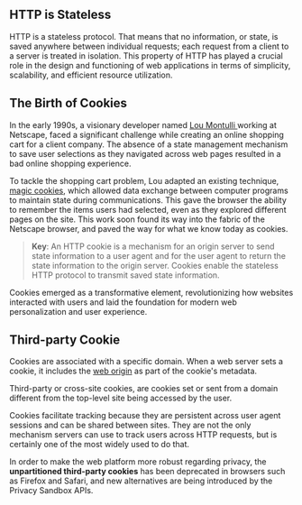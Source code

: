 ## HTTP is Stateless

HTTP is a stateless protocol. That means that no information, or state, is saved anywhere between individual requests; each request from a client to a server is treated in isolation. This property of HTTP has played a crucial role in the design and functioning of web applications in terms of simplicity, scalability, and efficient resource utilization.

## The Birth of Cookies

In the early 1990s, a visionary developer named [Lou Montulli ](https://en.wikipedia.org/wiki/Lou_Montulli) working at Netscape, faced a significant challenge while creating an online shopping cart for a client company. The absence of a state management mechanism to save user selections as they navigated across web pages resulted in a bad online shopping experience.

To tackle the shopping cart problem, Lou adapted an existing technique, [magic cookies](https://en.wikipedia.org/wiki/Magic_cookie), which allowed data exchange between computer programs to maintain state during communications. This gave the browser the ability to remember the items users had selected, even as they explored different pages on the site. This work soon found its way into the fabric of the Netscape browser, and paved the way for what we know today as cookies.

> **Key**: An HTTP cookie is a mechanism for an origin server to send state information to a user agent and for the user agent to return the state information to the origin server. Cookies enable the stateless HTTP protocol to transmit saved state information.

Cookies emerged as a transformative element, revolutionizing how websites interacted with users and laid the foundation for modern web personalization and user experience.

## Third-party Cookie

Cookies are associated with a specific domain. When a web server sets a cookie, it includes the [web origin](https://web.dev/same-site-same-origin/) as part of the cookie's metadata.

Third-party or cross-site cookies, are cookies set or sent from a domain different from the top-level site being accessed by the user.

Cookies facilitate tracking because they are persistent across user agent sessions and can be shared between sites. They are not the only mechanism servers can use to track users across HTTP requests, but is certainly one of the most widely used to do that.

In order to make the web platform more robust regarding privacy, the **unpartitioned third-party cookies** has been deprecated in browsers such as Firefox and Safari, and new alternatives are being introduced by the Privacy Sandbox APIs.

